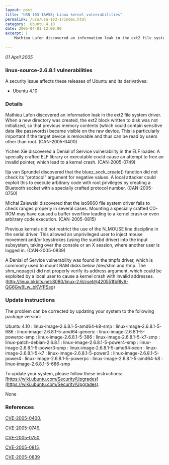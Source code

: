 ```yaml
---
layout: post
title: "USN-103-1&#58; Linux kernel vulnerabilities"
permalink: /usn/usn-103-1/index.html
category:  Ubuntu 4.10
date: 2005-04-01 12:00:00
excerpt: |
    Mathieu Lafon discovered an information leak in the ext2 file system driver. When a new directory was created, the ext2 block written to disk was not initialized, so that previous memory contents (which could contain sensitive data like passwords) became visible on the raw device. This is particularly important if the target device is removable and thus can be read by users other than root. (CAN-2005-0400)
    
--- 
```

 
 

*01 April 2005*

### linux-source-2.6.8.1 vulnerabilities

A security issue affects these releases of Ubuntu and its derivatives:

* Ubuntu 4.10

### Details

Mathieu Lafon discovered an information leak in the ext2 file system driver. When a new directory was created, the ext2 block written to disk was not initialized, so that previous memory contents (which could contain sensitive data like passwords) became visible on the raw device. This is particularly important if the target device is removable and thus can be read by users other than root. (CAN-2005-0400)

Yichen Xie discovered a Denial of Service vulnerability in the ELF loader. A specially crafted ELF library or executable could cause an attempt to free an invalid pointer, which lead to a kernel crash. (CAN-2005-0749)

Ilja van Sprundel discovered that the bluez_sock_create() function did not check its &quot;protocol&quot; argument for negative values. A local attacker could exploit this to execute arbitrary code with root privileges by creating a Bluetooth socket with a specially crafted protocol number. (CAN-2005-0750)

Michal Zalewski discovered that the iso9660 file system driver fails to check ranges properly in several cases. Mounting a specially crafted CD-ROM may have caused a buffer overflow leading to a kernel crash or even arbitrary code execution. (CAN-2005-0815)

Previous kernels did not restrict the use of the N_MOUSE line discipline in the serial driver. This allowed an unprivileged user to inject mouse movement and/or keystrokes (using the sunkbd driver) into the input subsystem, taking over the console or an X session, where another user is logged in. (CAN-2005-0839)

A Denial of Service vulnerability was found in the tmpfs driver, which is commonly used to mount RAM disks below /dev/shm and /tmp. The shm_nopage() did not properly verify its address argument, which could be exploited by a local user to cause a kernel crash with invalid addresses. (http://linux.bkbits.net:8080/linux-2.6/cset@420551fbRlv9-QG6Gw9Lw_bKVfPSsg)

### Update instructions

The problem can be corrected by updating your system to the following package version:

Ubuntu 4.10
 : linux-image-2.6.8.1-5-amd64-k8-smp 
 : linux-image-2.6.8.1-5-686 
 : linux-image-2.6.8.1-5-amd64-generic 
 : linux-image-2.6.8.1-5-powerpc-smp 
 : linux-image-2.6.8.1-5-386 
 : linux-image-2.6.8.1-5-k7-smp 
 : linux-patch-debian-2.6.8.1 
 : linux-image-2.6.8.1-5-power4-smp 
 : linux-image-2.6.8.1-5-power3-smp 
 : linux-image-2.6.8.1-5-amd64-xeon 
 : linux-image-2.6.8.1-5-k7 
 : linux-image-2.6.8.1-5-power3 
 : linux-image-2.6.8.1-5-power4 
 : linux-image-2.6.8.1-5-powerpc 
 : linux-image-2.6.8.1-5-amd64-k8 
 : linux-image-2.6.8.1-5-686-smp 

To update your system, please follow these instructions: [https://wiki.ubuntu.com/Security/Upgrades](https://wiki.ubuntu.com/Security/Upgrades).

None

### References

 
 [CVE-2005-0400](http://people.ubuntu.com/~ubuntu-security/cve/CVE-2005-0400), 

 [CVE-2005-0749](http://people.ubuntu.com/~ubuntu-security/cve/CVE-2005-0749), 

 [CVE-2005-0750](http://people.ubuntu.com/~ubuntu-security/cve/CVE-2005-0750), 

 [CVE-2005-0815](http://people.ubuntu.com/~ubuntu-security/cve/CVE-2005-0815), 

 [CVE-2005-0839](http://people.ubuntu.com/~ubuntu-security/cve/CVE-2005-0839)
 

